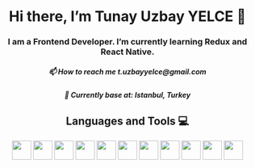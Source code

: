 <h1 align=center> Hi there, I’m Tunay Uzbay YELCE 👋 </h1> 
<h3 align=center> I am a Frontend Developer. I’m currently learning Redux and React Native. </h3>
<h5 align=center> 📫 How to reach me t.uzbayyelce@gmail.com </h5>  
<h5 align=center> 📍 Currently base at: Istanbul, Turkey </h5>


<h2 align=center> Languages and Tools 💻</h2>
<p align=center>
<img width ='38px' align='center' src ='https://raw.githubusercontent.com/rahulbanerjee26/githubAboutMeGenerator/main/icons/html.svg'> 
<img width ='38px' align='center' src ='https://raw.githubusercontent.com/rahulbanerjee26/githubAboutMeGenerator/main/icons/css.svg'>
<img width ='38px' align='center' src ='https://raw.githubusercontent.com/rahulbanerjee26/githubAboutMeGenerator/main/icons/bootstrap.svg'>
<img width ='38px' align='center' src ='https://raw.githubusercontent.com/rahulbanerjee26/githubAboutMeGenerator/main/icons/javascript.svg'>
<img width ='38px' align='center' src='https://raw.githubusercontent.com/rahulbanerjee26/githubAboutMeGenerator/main/icons/reactjs.svg'>
<img width ='38px' align='center' src ='https://raw.githubusercontent.com/rahulbanerjee26/githubAboutMeGenerator/main/icons/redux.svg'> 
<img width ='38px' align='center' src ='https://raw.githubusercontent.com/rahulbanerjee26/githubAboutMeGenerator/main/icons/firebase.svg'> 
<img width ='38px' align='center' src ='https://raw.githubusercontent.com/rahulbanerjee26/githubAboutMeGenerator/main/icons/git.svg'>
<img width ='38px' align='center' src ='https://raw.githubusercontent.com/rahulbanerjee26/githubAboutMeGenerator/main/icons/github.svg'>
<img width ='38px' align='center' src ='https://raw.githubusercontent.com/rahulbanerjee26/githubAboutMeGenerator/main/icons/sass.svg'>  
<img width ='38px' align='center' src ='https://raw.githubusercontent.com/rahulbanerjee26/githubAboutMeGenerator/main/icons/postman.svg'>




</p>


<!---
Tuzbay/Tuzbay is a ✨ special ✨ repository because its `README.md` (this file) appears on your GitHub profile.
You can click the Preview link to take a look at your changes.
--->
